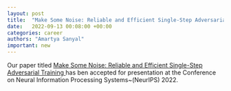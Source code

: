 ```yaml
---
layout: post
title:  "Make Some Noise: Reliable and Efficient Single-Step Adversarial Training"
date:   2022-09-13 00:08:00 +00:00
categories: career
authors: "Amartya Sanyal"
important: new
---
```


Our paper titled <a href="https://arxiv.org/abs/2202.01181"> Make Some
Noise: Reliable and Efficient Single-Step Adversarial Training </a>
has ben accepted for presentation at the Conference on Neural
Information Processing Systems~(NeurIPS) 2022.